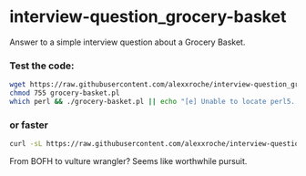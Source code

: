 # interview-question_grocery-basket

Answer to a simple interview question about a Grocery Basket.

### Test the code:
 
```bash
wget https://raw.githubusercontent.com/alexxroche/interview-question_grocery-basket/master/grocery-basket.pl
chmod 755 grocery-basket.pl
which perl && ./grocery-basket.pl || echo "[e] Unable to locate perl5. Maybe rewrite it in rust?"
```
### or faster
```bash
curl -sL https://raw.githubusercontent.com/alexxroche/interview-question_grocery-basket/master/grocery-basket.pl | perl
```

From BOFH to vulture wrangler? Seems like worthwhile pursuit.
